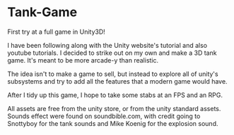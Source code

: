 Tank-Game
=========

First try at a full game in Unity3D!

I have been following along with the Unity website's tutorial and also youtube tutorials. I decided to strike out
on my own and make a 3D tank game. It's meant to be more arcade-y than realistic.

The idea isn't to make a game to sell, but instead to explore all of unity's subsystems and try to add all the features
that a modern game would have.

After I tidy up this game, I hope to take some stabs at an FPS and an RPG.

All assets are free from the unity store, or from the unity standard assets.
Sounds effect were found on soundbible.com, with credit going to Snottyboy for the tank sounds 
and Mike Koenig for the explosion sound.
